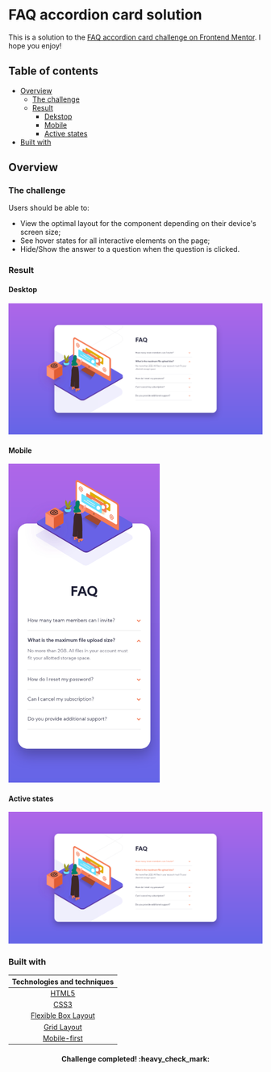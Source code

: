 # FAQ accordion card solution

This is a solution to the [FAQ accordion card challenge on Frontend Mentor](https://www.frontendmentor.io/challenges/faq-accordion-card-XlyjD0Oam). I hope you enjoy!

## Table of contents

- [Overview](#overview)
  - [The challenge](#the-challenge)
  - [Result](#result)
    - [Dekstop](#desktop)
    - [Mobile](#mobile)
    - [Active states](#active-states)
- [Built with](#built-with)

## Overview

### The challenge

Users should be able to:

- View the optimal layout for the component depending on their device's screen size;
- See hover states for all interactive elements on the page;
- Hide/Show the answer to a question when the question is clicked.

### Result

#### Desktop

<img src="./design/desktop.png" alt="Desktop design" width="750px">

#### Mobile

<img src="./design/mobile.png" alt="Mobile design" width="300px">

#### Active states

<img src="./design/active-states.png" alt="Active states design" width="750px">

### Built with

|                                        Technologies and techniques                                        |
| :-------------------------------------------------------------------------------------------------------: |
|                                     [HTML5](https://devdocs.io/html/)                                     |
|                                      [CSS3](https://devdocs.io/css/)                                      |
|                   [Flexible Box Layout](https://devdocs.io/css/css_flexible_box_layout)                   |
|                           [Grid Layout](https://devdocs.io/css/css_grid_layout)                           |
| [Mobile-first](https://developer.mozilla.org/en-US/docs/Web/Progressive_web_apps/Responsive/Mobile_first) |

<h4 align="center">
  Challenge completed! :heavy_check_mark:
</h4>

